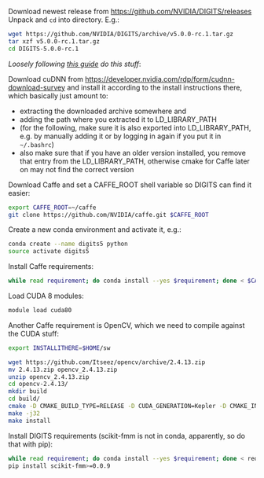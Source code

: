 Download newest release from https://github.com/NVIDIA/DIGITS/releases
Unpack and `cd` into directory. E.g.:

```bash
wget https://github.com/NVIDIA/DIGITS/archive/v5.0.0-rc.1.tar.gz
tar xzf v5.0.0-rc.1.tar.gz
cd DIGITS-5.0.0-rc.1
```

_Loosely following [this guide](https://github.com/NVIDIA/DIGITS/blob/master/docs/BuildCaffe.md) do this stuff_:

Download cuDNN from https://developer.nvidia.com/rdp/form/cudnn-download-survey and install it according to the install instructions there, which basically just amount to:

- extracting the downloaded archive somewhere and
- adding the path where you extracted it to LD_LIBRARY_PATH
- (for the following, make sure it is also exported into LD_LIBRARY_PATH, e.g. by manually adding it or by logging in again if you put it in `~/.bashrc`)
- also make sure that if you have an older version installed, you remove that entry from the LD_LIBRARY_PATH, otherwise cmake for Caffe later on may not find the correct version

Download Caffe and set a CAFFE_ROOT shell variable so DIGITS can find it easier:
```bash
export CAFFE_ROOT=~/caffe
git clone https://github.com/NVIDIA/caffe.git $CAFFE_ROOT
```

Create a new conda environment and activate it, e.g.:

```bash
conda create --name digits5 python
source activate digits5
```

Install Caffe requirements:

```bash
while read requirement; do conda install --yes $requirement; done < $CAFFE_ROOT/python/requirements.txt
```

Load CUDA 8 modules:

```bash
module load cuda80
```

Another Caffe requirement is OpenCV, which we need to compile against the CUDA stuff:

```bash
export INSTALLITHERE=$HOME/sw
```

```bash
wget https://github.com/Itseez/opencv/archive/2.4.13.zip
mv 2.4.13.zip opencv_2.4.13.zip
unzip opencv_2.4.13.zip
cd opencv-2.4.13/
mkdir build
cd build/
cmake -D CMAKE_BUILD_TYPE=RELEASE -D CUDA_GENERATION=Kepler -D CMAKE_INSTALL_PREFIX=$INSTALLITHERE ..
make -j32
make install
```


Install DIGITS requirements (scikit-fmm is not in conda, apparently, so do that with pip):

```bash
while read requirement; do conda install --yes $requirement; done < requirements.txt
pip install scikit-fmm>=0.0.9
```


